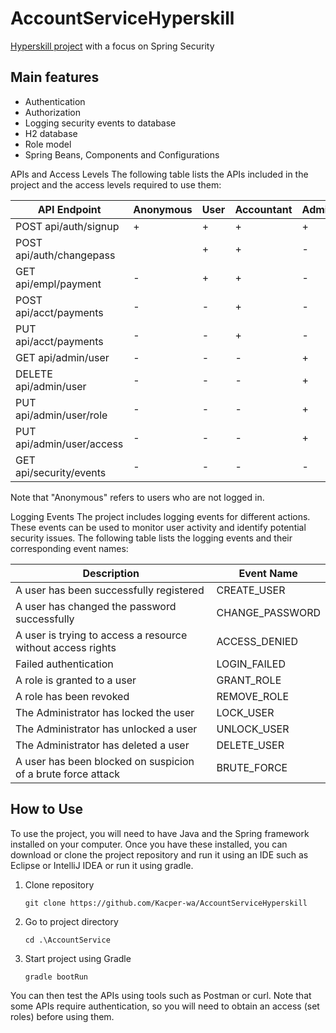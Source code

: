 # AccountServiceHyperskill


[Hyperskill project](https://hyperskill.org/projects/217) with a focus on Spring Security

## Main features

- Authentication
- Authorization
- Logging security events to database
- H2 database
- Role model
- Spring Beans, Components and Configurations

APIs and Access Levels
The following table lists the APIs included in the project and the access levels required to use them:

| API Endpoint              | Anonymous | User | Accountant | Administrator | Auditor |
|---------------------------|-----------|------|------------|---------------|---------|
| POST api/auth/signup      | +         | +    | +          | +             | +       |
| POST api/auth/changepass  |           | +    | +          | -             | -       |
| GET api/empl/payment      | -         | +    | +          | -             | -       |
| POST api/acct/payments    | -         | -    | +          | -             | -       |
| PUT api/acct/payments     | -         | -    | +          | -             | -       |
| GET api/admin/user        | -         | -    | -          | +             | -       |
| DELETE api/admin/user     | -         | -    | -          | +             | -       |
| PUT api/admin/user/role   | -         | -    | -          | +             | -       |
| PUT api/admin/user/access | -         | -    | -          | +             | -       |
| GET api/security/events   | -         | -    | -          | -             | +       |

Note that "Anonymous" refers to users who are not logged in.

Logging Events
The project includes logging events for different actions. These events can be used to monitor user activity and identify potential security issues. The following table lists the logging events and their corresponding event names:

|                          Description                         |    Event Name   |
|--------------------------------------------------------------|-----------------|
| A user has been successfully registered                      | CREATE_USER     |
| A user has changed the password successfully                 | CHANGE_PASSWORD |
| A user is trying to access a resource without access rights  | ACCESS_DENIED   |
| Failed authentication                                        | LOGIN_FAILED    |
| A role is granted to a user                                  | GRANT_ROLE      |
| A role has been revoked                                      | REMOVE_ROLE     |
| The Administrator has locked the user                        | LOCK_USER       |
| The Administrator has unlocked a user                        | UNLOCK_USER     |
| The Administrator has deleted a user                         | DELETE_USER     |
| A user has been blocked on suspicion of a brute force attack | BRUTE_FORCE     |

## How to Use
To use the project, you will need to have Java and the Spring framework installed on your computer. Once you have these installed, you can download or clone the project repository and run it using an IDE such as Eclipse or IntelliJ IDEA or run it using gradle.
1. Clone repository
    ```shell
    git clone https://github.com/Kacper-wa/AccountServiceHyperskill
    ```
2. Go to project directory
    ```shell
    cd .\AccountService
    ```
3. Start project using Gradle
    ```shell
    gradle bootRun
    ```

You can then test the APIs using tools such as Postman or curl. Note that some APIs require authentication, so you will need to obtain an access (set roles) before using them.
